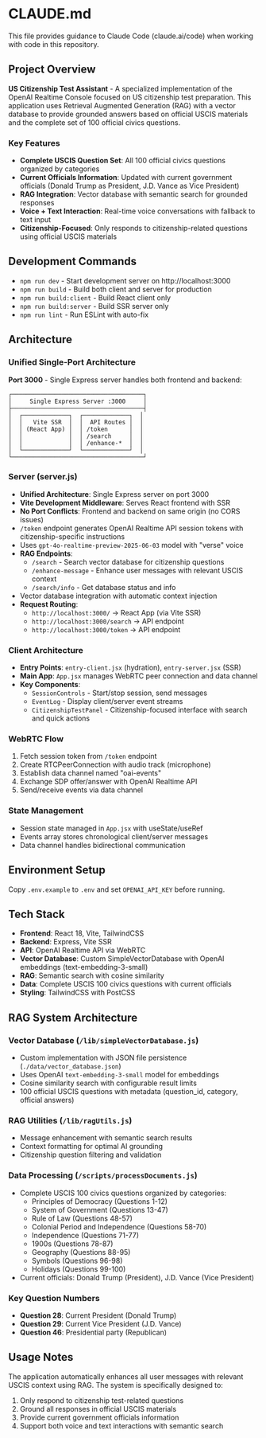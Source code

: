 # CLAUDE.md

This file provides guidance to Claude Code (claude.ai/code) when working with code in this repository.

## Project Overview

**US Citizenship Test Assistant** - A specialized implementation of the OpenAI Realtime Console focused on US citizenship test preparation. This application uses Retrieval Augmented Generation (RAG) with a vector database to provide grounded answers based on official USCIS materials and the complete set of 100 official civics questions.

### Key Features
- **Complete USCIS Question Set**: All 100 official civics questions organized by categories
- **Current Officials Information**: Updated with current government officials (Donald Trump as President, J.D. Vance as Vice President)
- **RAG Integration**: Vector database with semantic search for grounded responses
- **Voice + Text Interaction**: Real-time voice conversations with fallback to text input
- **Citizenship-Focused**: Only responds to citizenship-related questions using official USCIS materials

## Development Commands

- `npm run dev` - Start development server on http://localhost:3000
- `npm run build` - Build both client and server for production
- `npm run build:client` - Build React client only
- `npm run build:server` - Build SSR server only
- `npm run lint` - Run ESLint with auto-fix

## Architecture

### Unified Single-Port Architecture
**Port 3000** - Single Express server handles both frontend and backend:
```
┌─────────────────────────────────────┐
│     Single Express Server :3000     │
├─────────────────────────────────────┤
│  ┌─────────────┐  ┌─────────────┐  │
│  │   Vite SSR  │  │  API Routes │  │
│  │ (React App) │  │ /token      │  │
│  │             │  │ /search     │  │
│  │             │  │ /enhance-*  │  │
│  └─────────────┘  └─────────────┘  │
└─────────────────────────────────────┘
```

### Server (server.js)
- **Unified Architecture**: Single Express server on port 3000
- **Vite Development Middleware**: Serves React frontend with SSR
- **No Port Conflicts**: Frontend and backend on same origin (no CORS issues)
- `/token` endpoint generates OpenAI Realtime API session tokens with citizenship-specific instructions
- Uses `gpt-4o-realtime-preview-2025-06-03` model with "verse" voice
- **RAG Endpoints**:
  - `/search` - Search vector database for citizenship questions
  - `/enhance-message` - Enhance user messages with relevant USCIS context
  - `/search/info` - Get database status and info
- Vector database integration with automatic context injection
- **Request Routing**:
  - `http://localhost:3000/` → React App (via Vite SSR)
  - `http://localhost:3000/search` → API endpoint
  - `http://localhost:3000/token` → API endpoint

### Client Architecture
- **Entry Points**: `entry-client.jsx` (hydration), `entry-server.jsx` (SSR)
- **Main App**: `App.jsx` manages WebRTC peer connection and data channel
- **Key Components**:
  - `SessionControls` - Start/stop session, send messages
  - `EventLog` - Display client/server event streams
  - `CitizenshipTestPanel` - Citizenship-focused interface with search and quick actions

### WebRTC Flow
1. Fetch session token from `/token` endpoint
2. Create RTCPeerConnection with audio track (microphone)
3. Establish data channel named "oai-events"
4. Exchange SDP offer/answer with OpenAI Realtime API
5. Send/receive events via data channel

### State Management
- Session state managed in `App.jsx` with useState/useRef
- Events array stores chronological client/server messages
- Data channel handles bidirectional communication

## Environment Setup

Copy `.env.example` to `.env` and set `OPENAI_API_KEY` before running.

## Tech Stack

- **Frontend**: React 18, Vite, TailwindCSS
- **Backend**: Express, Vite SSR
- **API**: OpenAI Realtime API via WebRTC
- **Vector Database**: Custom SimpleVectorDatabase with OpenAI embeddings (text-embedding-3-small)
- **RAG**: Semantic search with cosine similarity
- **Data**: Complete USCIS 100 civics questions with current officials
- **Styling**: TailwindCSS with PostCSS

## RAG System Architecture

### Vector Database (`/lib/simpleVectorDatabase.js`)
- Custom implementation with JSON file persistence (`./data/vector_database.json`)
- Uses OpenAI `text-embedding-3-small` model for embeddings
- Cosine similarity search with configurable result limits
- 100 official USCIS questions with metadata (question_id, category, official answers)

### RAG Utilities (`/lib/ragUtils.js`)
- Message enhancement with semantic search results
- Context formatting for optimal AI grounding
- Citizenship question filtering and validation

### Data Processing (`/scripts/processDocuments.js`)
- Complete USCIS 100 civics questions organized by categories:
  - Principles of Democracy (Questions 1-12)
  - System of Government (Questions 13-47)
  - Rule of Law (Questions 48-57)
  - Colonial Period and Independence (Questions 58-70)
  - Independence (Questions 71-77)
  - 1900s (Questions 78-87)
  - Geography (Questions 88-95)
  - Symbols (Questions 96-98)
  - Holidays (Questions 99-100)
- Current officials: Donald Trump (President), J.D. Vance (Vice President)

### Key Question Numbers
- **Question 28**: Current President (Donald Trump)
- **Question 29**: Current Vice President (J.D. Vance)
- **Question 46**: Presidential party (Republican)

## Usage Notes

The application automatically enhances all user messages with relevant USCIS context using RAG. The system is specifically designed to:
1. Only respond to citizenship test-related questions
2. Ground all responses in official USCIS materials
3. Provide current government officials information
4. Support both voice and text interactions with semantic search